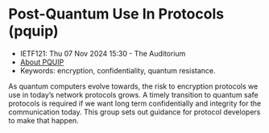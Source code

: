 # Post-Quantum Use In Protocols (pquip)
* <IETFschedule>IETF121: Thu 07 Nov 2024 15:30 - The Auditorium</IETFschedule>
* [About PQUIP](https://datatracker.ietf.org/group/pquip/about/)
* Keywords: encryption, confidentiality, quantum resistance.  


As quantum computers evolve towards, the risk to encryption protocols we use in today’s network protocols grows. A timely transition to quantum safe protocols is required if we want long term confidentially and integrity for the communication today. This group sets out guidance for protocol developers to make that happen.
